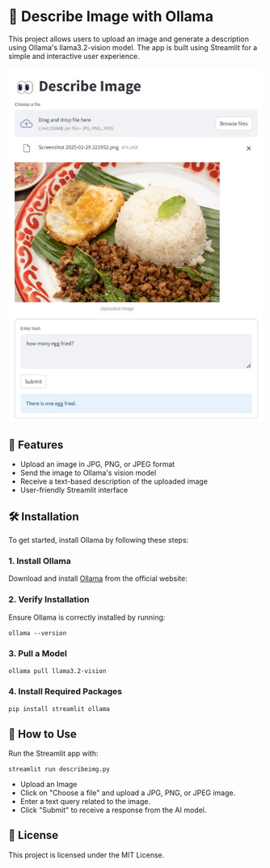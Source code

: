 # 📸 Describe Image with Ollama

This project allows users to upload an image and generate a description using Ollama's llama3.2-vision model. The app is built using Streamlit for a simple and interactive user experience.

![img](describeimg.jpg)

## 🚀 Features
* Upload an image in JPG, PNG, or JPEG format
* Send the image to Ollama's vision model
* Receive a text-based description of the uploaded image
* User-friendly Streamlit interface

## 🛠 Installation
To get started, install Ollama by following these steps:

### 1. Install Ollama
Download and install [Ollama](https://ollama.com/) from the official website:

### 2. Verify Installation
Ensure Ollama is correctly installed by running:
```
ollama --version
```

### 3. Pull a Model
```
ollama pull llama3.2-vision
```

### 4. Install Required Packages
```
pip install streamlit ollama
```

## 🎯 How to Use
Run the Streamlit app with:
```
streamlit run describeimg.py
```

* Upload an Image
* Click on "Choose a file" and upload a JPG, PNG, or JPEG image.
* Enter a text query related to the image.
* Click "Submit" to receive a response from the AI model.

## 📜 License

This project is licensed under the MIT License.
